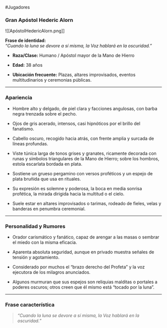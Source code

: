 #Jugadores

### **Gran Apóstol Hederic Alorn**

![[ApóstolHedericAlorn.png]]

**Frase de identidad:**  
_“Cuando la luna se devore a sí misma, la Voz hablará en la oscuridad.”_

- **Raza/Clase:** Humano / Apóstol mayor de la Mano de Hierro
    
- **Edad:** 38 años
    
- **Ubicación frecuente:** Plazas, altares improvisados, eventos multitudinarios y ceremonias públicas.
    

---

### **Apariencia**

- Hombre alto y delgado, de piel clara y facciones angulosas, con barba negra trenzada sobre el pecho.
    
- Ojos de gris acerado, intensos, casi hipnóticos por el brillo del fanatismo.
    
- Cabello oscuro, recogido hacia atrás, con frente amplia y surcada de líneas profundas.
    
- Viste túnica larga de tonos grises y granates, ricamente decorada con runas y símbolos triangulares de la Mano de Hierro; sobre los hombros, estola escarlata bordada en plata.
    
- Sostiene un grueso pergamino con versos proféticos y un espejo de plata bruñida que usa en rituales.
    
- Su expresión es solemne y poderosa, la boca en media sonrisa profética, la mirada dirigida hacia la multitud o el cielo.
    
- Suele estar en altares improvisados o tarimas, rodeado de fieles, velas y banderas en penumbra ceremonial.
    

---

### **Personalidad y Rumores**

- Orador carismático y fanático, capaz de arengar a las masas o sembrar el miedo con la misma eficacia.
    
- Aparenta absoluta seguridad, aunque en privado muestra señales de tensión y agotamiento.
    
- Considerado por muchos el “brazo derecho del Profeta” y la voz ejecutora de los milagros anunciados.
    
- Algunos murmuran que sus espejos son reliquias malditas o portales a poderes oscuros; otros creen que él mismo está “tocado por la luna”.
    

---

### **Frase característica**

> _“Cuando la luna se devore a sí misma, la Voz hablará en la oscuridad.”_